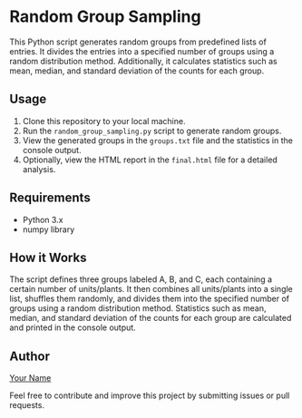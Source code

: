 # Random Group Sampling

This Python script generates random groups from predefined lists of entries. It divides the entries into a specified number of groups using a random distribution method. Additionally, it calculates statistics such as mean, median, and standard deviation of the counts for each group.

## Usage

1. Clone this repository to your local machine.
2. Run the `random_group_sampling.py` script to generate random groups.
3. View the generated groups in the `groups.txt` file and the statistics in the console output.
4. Optionally, view the HTML report in the `final.html` file for a detailed analysis.

## Requirements

- Python 3.x
- numpy library

## How it Works

The script defines three groups labeled A, B, and C, each containing a certain number of units/plants. It then combines all units/plants into a single list, shuffles them randomly, and divides them into the specified number of groups using a random distribution method. Statistics such as mean, median, and standard deviation of the counts for each group are calculated and printed in the console output.

## Author

[Your Name](https://github.com/your-github-username)

Feel free to contribute and improve this project by submitting issues or pull requests.
 
